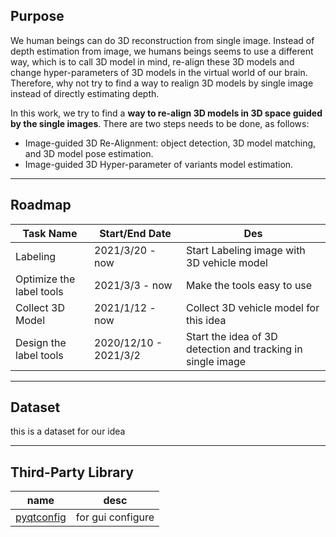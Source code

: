 ## Purpose

We human beings can do 3D reconstruction from single image. Instead of depth estimation from image, we humans beings seems to use a different way, which is to call 3D model in mind, re-align these 3D models and change hyper-parameters of 3D models in the virtual world of our brain. Therefore, why not try to find a way to realign 3D models by single image instead of directly estimating depth. 



In this work, we try to find a **way to re-align 3D models in 3D space guided by the single images**.  There are two steps needs to be done, as follows:

- Image-guided 3D Re-Alignment: object detection, 3D model matching, and 3D model pose estimation.
- Image-guided 3D Hyper-parameter of variants model estimation. 

***

## Roadmap

| Task Name                | Start/End Date        | Des                                                         |
| ------------------------ | --------------------- | ----------------------------------------------------------- |
| Labeling                 | 2021/3/20 - now       | Start Labeling image with 3D vehicle model                  |
| Optimize the label tools | 2021/3/3 - now        | Make the tools easy to use                                  |
| Collect 3D Model         | 2021/1/12 - now       | Collect 3D vehicle model for this idea                      |
| Design the label tools   | 2020/12/10 - 2021/3/2 | Start the idea of 3D detection and tracking in single image |

***

## Dataset

this is a dataset for our idea

***

## Third-Party Library

|                         name                          |       desc        |
| :---------------------------------------------------: | :---------------: |
| [pyqtconfig](https://github.com/learnpyqt/pyqtconfig) | for gui configure |



